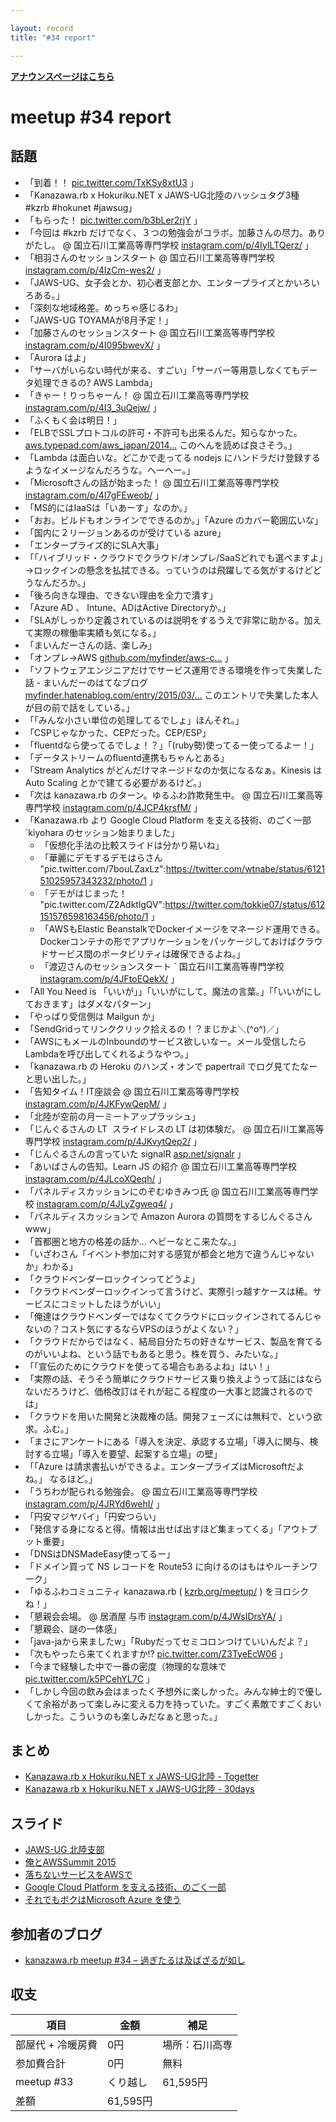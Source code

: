 ```yaml
---

layout: record
title: "#34 report"

---
```


<p> <a href="./"><strong>アナウンスページはこちら</strong></a></p>

meetup #34 report
==================

話題
----

-   「到着！！
    [pic.twitter.com/TxKSy8xtU3](https://twitter.com/cotton_desu/status/612103892633960448/photo/1)
    」
-   「Kanazawa.rb x Hokuriku.NET x JAWS-UG北陸のハッシュタグ3種 #kzrb
    #hokunet #jawsug」
-   「もらった！
    [pic.twitter.com/b3bLer2rjY](https://twitter.com/noboru_i/status/612109473767776256/photo/1)
    」
-   「今回は #kzrb
    だけでなく、３つの勉強会がコラボ。加藤さんの尽力。ありがたし。 @
    国立石川工業高等専門学校
    [instagram.com/p/4IyILTQerz/](https://instagram.com/p/4IyILTQerz/)
    」
-   「相羽さんのセッションスタート @ 国立石川工業高等専門学校
    [instagram.com/p/4IzCm-wes2/](https://instagram.com/p/4IzCm-wes2/)
    」
-   「JAWS-UG、女子会とか、初心者支部とか、エンタープライズとかいろいろある。」
-   「深刻な地域格差。めっちゃ感じるわ」
-   「JAWS-UG TOYAMAが8月予定！」
-   「加藤さんのセッションスタート @ 国立石川工業高等専門学校
    [instagram.com/p/4I095bwevX/](https://instagram.com/p/4I095bwevX/)
    」
-   「Aurora はよ」
-   「サーバがいらない時代が来る、すごい」「サーバー等用意しなくてもデータ処理できるの?
    AWS Lambda」
-   「きゃー！りっちゃーん！ @ 国立石川工業高等専門学校
    [instagram.com/p/4I3\_3uQejw/](https://instagram.com/p/4I3_3uQejw/)
    」
-   「ふくもく会は明日！」
-   「ELBでSSLプロトコルの許可・不許可も出来るんだ。知らなかった。
    [aws.typepad.com/aws\_japan/2014…](http://aws.typepad.com/aws_japan/2014/02/elastic-load-balancing-perfect-forward-secrecy-and-other-security-enhancements.html)
    このへんを読めば良さそう。」
-   「Lambda は面白いな。どこかで走ってる nodejs
    にハンドラだけ登録するようなイメージなんだろうな。へーへー。」
-   「Microsoftさんの話が始まった！ @ 国立石川工業高等専門学校
    [instagram.com/p/4I7gFEweob/](https://instagram.com/p/4I7gFEweob/)
    」
-   「MS的にはIaaSは「いあーす」なのか。」
-   「おお。ビルドもオンラインでできるのか。」「Azure
    のカバー範囲広いな」
-   「国内に２リージョンあるのが受けている azure」
-   「エンタープライズ的にSLA大事」
-   「「ハイブリッド・クラウドでクラウド/オンプレ/SaaSどれでも選べますよ」→ロックインの懸念を払拭できる。っていうのは飛躍してる気がするけどどうなんだろか。」
-   「後ろ向きな理由、できない理由を全力で潰す」
-   「Azure AD 、 Intune、ADはActive Directoryか。」
-   「SLAがしっかり定義されているのは説明をするうえで非常に助かる。加えて実際の稼働率実績も気になる。」
-   「まいんだーさんの話、楽しみ」
-   「オンプレ→AWS
    [github.com/myfinder/aws-c…](https://github.com/myfinder/aws-casual-3/blob/master/slide.md)
    」
-   「ソフトウェアエンジニアだけでサービス運用できる環境を作って失業した話 -
    まいんだーのはてなブログ
    [myfinder.hatenablog.com/entry/2015/03/…](http://myfinder.hatenablog.com/entry/2015/03/27/141416)
    このエントリで失業した本人が目の前で話をしている。」
-   「「みんな小さい単位の処理してるでしょ」ほんそれ。」
-   「CSPじゃなかった、CEPだった。CEP/ESP」
-   「fluentdなら使ってるでしょ！？」「(ruby勢)使ってるー使ってるよー！」
-   「データストリームのfluentd連携もちゃんとある」
-   「Stream Analytics がどんだけマネージドなのか気になるなぁ。Kinesis
    は Auto Scaling とかで建てる必要があるけど。」
-   「次は kanazawa.rb のターン。ゆるふわ詐欺発生中。 @
    国立石川工業高等専門学校
    [instagram.com/p/4JCP4krsfM/](https://instagram.com/p/4JCP4krsfM/)
    」
-   「Kanazawa.rb より Google Cloud Platform を支える技術、のごく一部
    `kiyohara のセッション始まりました」
    * 「仮想化手法の比較スライドは分かり易いね」
    * 「華麗にデモするデモはらさん "pic.twitter.com/7bouLZaxLz":https://twitter.com/wtnabe/status/612151025957343232/photo/1 」
    * 「デモがはじまった！ "pic.twitter.com/Z2AdktlgQV":https://twitter.com/tokkie07/status/612151576598163456/photo/1 」
    * 「AWSもElastic BeanstalkでDockerイメージをマネージド運用できる。Dockerコンテナの形でアプリケーションをパッケージしておけばクラウドサービス間のポータビリティは確保できるよね。」
    * 「渡辺さんのセッションスタート ` 国立石川工業高等専門学校
    [instagram.com/p/4JFtoEQekX/](https://instagram.com/p/4JFtoEQekX/)
    」
-   「All You Need is
    「いいが」」「いいがにして。魔法の言葉。」「「いいがにしておきます」はダメなパターン」
-   「やっぱり受信側は Mailgun か」
-   「SendGridってリンククリック拾えるの！？まじかよ＼(^o^)／」
-   「AWSにもメールのInboundのサービス欲しいなー。メール受信したらLambdaを呼び出してくれるようなやつ。」
-   「kanazawa.rb の Heroku のハンズ・オンで papertrail
    でログ見てたなーと思い出した。」
-   「告知タイム！IT座談会 @ 国立石川工業高等専門学校
    [instagram.com/p/4JKFywQepM/](https://instagram.com/p/4JKFywQepM/)
    」
-   「北陸が空前の月一ミートアップラッシュ」
-   「じんぐるさんの LT ![]() スライドレスの LT は初体験だ。 @
    国立石川工業高等専門学校
    [instagram.com/p/4JKvytQep2/](https://instagram.com/p/4JKvytQep2/)
    」
-   「じんぐるさんの言っていた signalR
    [asp.net/signalr](http://www.asp.net/signalr) 」
-   「あいばさんの告知。Learn JS の紹介 @ 国立石川工業高等専門学校
    [instagram.com/p/4JLcoXQeqh/](https://instagram.com/p/4JLcoXQeqh/)
    」
-   「パネルディスカッションにのぞむゆきみつ氏 @
    国立石川工業高等専門学校
    [instagram.com/p/4JLyZgweq4/](https://instagram.com/p/4JLyZgweq4/)
    」
-   「パネルディスカッションで Amazon Aurora
    の質問をするじんぐるさんwww」
-   「首都圏と地方の格差の話か… ヘビーなとこ来たな。」
-   「いざわさん「イベント参加に対する感覚が都会と地方で違うんじゃないか」わかる」
-   「クラウドベンダーロックインってどうよ」
-   「クラウドベンダーロックインって言うけど、実際引っ越すケースは稀。サービスにコミットしたほうがいい」
-   「俺達はクラウドベンダーではなくてクラウドにロックインされてるんじゃないの？コスト気にするならVPSのほうがよくない？」
-   「クラウドだからではなく、結局自分たちの好きなサービス、製品を育てるのがいいよね、という話でもあると思う。株を買う、みたいな。」
-   「「宣伝のためにクラウドを使ってる場合もあるよね」はい！」
-   「実際の話、そうそう簡単にクラウドサービス乗り換えようって話にはならないだろうけど、価格改訂はそれが起こる程度の一大事と認識されるのでは」
-   「クラウドを用いた開発と決裁権の話。開発フェーズには無料で、という欲求。ふむ。」
-   「まさにアンケートにある「導入を決定、承認する立場」「導入に関与、検討する立場」「導入を要望、起案する立場」の壁」
-   「「Azure
    は請求書払いができるよ。エンタープライズはMicrosoftだよね。」
    なるほど。」
-   「うちわが配られる勉強会。 @ 国立石川工業高等専門学校
    [instagram.com/p/4JRYd6wehI/](https://instagram.com/p/4JRYd6wehI/)
    」
-   「円安マジヤバイ」「円安つらい」
-   「発信する身になると得。情報は出せば出すほど集まってくる」「アウトプット重要」
-   「DNSはDNSMadeEasy使ってるー」
-   「ドメイン買って NS レコードを Route53
    に向けるのはもはやルーチンワーク」
-   「ゆるふわコミュニティ kanazawa.rb (
    [kzrb.org/meetup/](http://kzrb.org/meetup/) ) をヨロシクね！」
-   「懇親会会場。 @ 居酒屋 与市
    [instagram.com/p/4JWsIDrsYA/](https://instagram.com/p/4JWsIDrsYA/)
    」
-   「懇親会、謎の一体感」
-   「java-jaから来ましたw」「Rubyだってセミコロンつけていいんだよ？」
-   「次もやったら来てくれますか!?
    [pic.twitter.com/Z3TyeEcW06](https://twitter.com/wtnabe/status/612233463903576064/photo/1)
    」
-   「今まで経験した中で一番の密度（物理的な意味で
    [pic.twitter.com/k5PCehYL7C](https://twitter.com/Yukimitsu_Izawa/status/612234802146603008/photo/1)
    」
-   「しかし今回の飲み会はまったく予想外に楽しかった。みんな紳士的で優しくて余裕があって楽しみに変える力を持っていた。すごく素敵ですごくおいしかった。こういうのも楽しみだなぁと思った。」

まとめ
------

-   [Kanazawa.rb x Hokuriku.NET x JAWS-UG北陸 -
    Togetter](http://togetter.com/li/837386)
-   [Kanazawa.rb x Hokuriku.NET x JAWS-UG北陸 -
    30days](http://30d.jp/kzrb/24)

スライド
--------

-   [JAWS-UG
    北陸支部](https://speakerdeck.com/aibax/introducing-jaws-ug-hokuriku)
-   [俺とAWSSummit
    2015](http://www.slideshare.net/pharaohkj/aws-summit-2015)
-   [落ちないサービスをAWSで](http://www.slideshare.net/rch850/aws-49624265)
-   [Google Cloud Platform
    を支える技術、のごく一部](http://www.slideshare.net/tomokazu/kanazawa-rb-34)
-   [それでもボクはMicrosoft Azure
    を使う](http://www.slideshare.net/masakit/20150620-hokurikunet-presentaion)

参加者のブログ
--------------

-   [kanazawa.rb meetup #34 –
    過ぎたるは及ばざるが如し](http://cotton-desu.hatenablog.com/entry/2015/06/22/205115)

収支
----

 | 項目 | 金額 | 補足
 | ---------------------- | ---------- | ----------------
 | 部屋代 + 冷暖房費 | 0円 | 場所：石川高専
 | 参加費合計 | 0円 | 無料
 | meetup #33 | くり越し | 61,595円 | 
 | 差額 | 61,595円 | 


